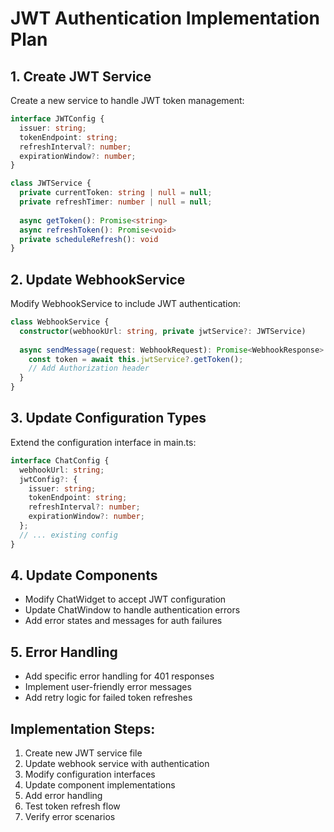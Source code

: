 # JWT Authentication Implementation Plan

## 1. Create JWT Service
Create a new service to handle JWT token management:
```typescript
interface JWTConfig {
  issuer: string;
  tokenEndpoint: string;
  refreshInterval?: number;
  expirationWindow?: number;
}

class JWTService {
  private currentToken: string | null = null;
  private refreshTimer: number | null = null;
  
  async getToken(): Promise<string>
  async refreshToken(): Promise<void>
  private scheduleRefresh(): void
}
```

## 2. Update WebhookService
Modify WebhookService to include JWT authentication:
```typescript
class WebhookService {
  constructor(webhookUrl: string, private jwtService?: JWTService)
  
  async sendMessage(request: WebhookRequest): Promise<WebhookResponse> {
    const token = await this.jwtService?.getToken();
    // Add Authorization header
  }
}
```

## 3. Update Configuration Types
Extend the configuration interface in main.ts:
```typescript
interface ChatConfig {
  webhookUrl: string;
  jwtConfig?: {
    issuer: string;
    tokenEndpoint: string;
    refreshInterval?: number;
    expirationWindow?: number;
  };
  // ... existing config
}
```

## 4. Update Components
- Modify ChatWidget to accept JWT configuration
- Update ChatWindow to handle authentication errors
- Add error states and messages for auth failures

## 5. Error Handling
- Add specific error handling for 401 responses
- Implement user-friendly error messages
- Add retry logic for failed token refreshes

## Implementation Steps:
1. Create new JWT service file
2. Update webhook service with authentication
3. Modify configuration interfaces
4. Update component implementations
5. Add error handling
6. Test token refresh flow
7. Verify error scenarios